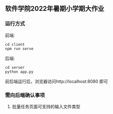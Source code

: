 ## 软件学院2022年暑期小学期大作业

### 运行方式
前端:
```
cd client
npm run serve
```
后端:
```
cd server
python app.py
```
前后端运行后，浏览器访问http://localhost:8080 即可

### 需向后端确认事项
1. 批量任务页面可支持的输入文件类型
